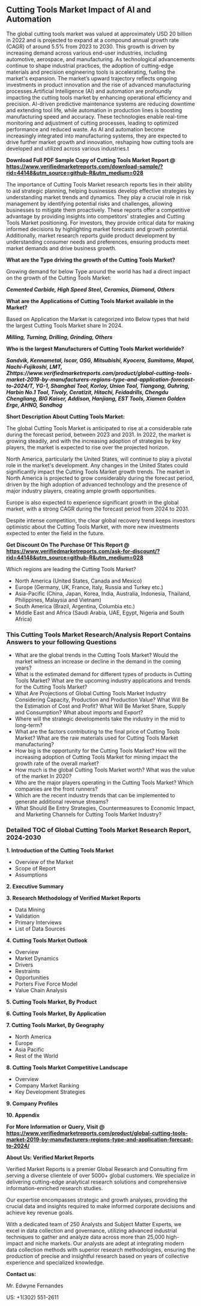 <h2>Cutting Tools Market Impact of AI and Automation</h2>The global cutting tools market was valued at approximately USD 20 billion in 2022 and is projected to expand at a compound annual growth rate (CAGR) of around 5.5% from 2023 to 2030. This growth is driven by increasing demand across various end-user industries, including automotive, aerospace, and manufacturing. As technological advancements continue to shape industrial practices, the adoption of cutting-edge materials and precision engineering tools is accelerating, fueling the market's expansion. The market’s upward trajectory reflects ongoing investments in product innovation and the rise of advanced manufacturing processes.Artificial Intelligence (AI) and automation are profoundly impacting the cutting tools market by enhancing operational efficiency and precision. AI-driven predictive maintenance systems are reducing downtime and extending tool life, while automation in production lines is boosting manufacturing speed and accuracy. These technologies enable real-time monitoring and adjustment of cutting processes, leading to optimized performance and reduced waste. As AI and automation become increasingly integrated into manufacturing systems, they are expected to drive further market growth and innovation, reshaping how cutting tools are developed and utilized across various industries.t</p><p id="" class=""><strong>Download Full PDF Sample Copy of Cutting Tools Market Report @ <a href="https://www.verifiedmarketreports.com/download-sample/?rid=44148&utm_source=github-R&utm_medium=028" target="_blank">https://www.verifiedmarketreports.com/download-sample/?rid=44148&utm_source=github-R&utm_medium=028</a></strong></p><p>The importance of&nbsp;Cutting Tools Market research reports lies in their ability to aid strategic planning, helping businesses develop effective strategies by understanding market trends and dynamics. They play a crucial role in risk management by identifying potential risks and challenges, allowing businesses to mitigate them proactively. These reports offer a competitive advantage by providing insights into competitors' strategies and Cutting Tools Market positioning. For investors, they provide critical data for making informed decisions by highlighting market forecasts and growth potential. Additionally, market research reports guide product development by understanding consumer needs and preferences, ensuring products meet market demands and drive business growth.</p><p><strong>What are the&nbsp;Type driving the growth of the Cutting Tools Market?</strong></p><p id="" class="">Growing demand for below Type around the world has had a direct impact on the growth of the Cutting Tools Market:</p><em><strong>Cemented Carbide, High Speed Steel, Ceramics, Diamond, Others</strong></em></p><strong>What are the&nbsp;Applications&nbsp;of Cutting Tools Market available in the Market?</strong></p><p id="" class="">Based on Application the Market is categorized into Below types that held the largest Cutting Tools Market share In 2024.</p><em><strong>Milling, Turning, Drilling, Grinding, Others</strong></em></p><strong>Who is the largest Manufacturers of Cutting Tools Market worldwide?</strong></p><p><em><strong>Sandvik, Kennametal, Iscar, OSG, Mitsubishi, Kyocera, Sumitomo, Mapal, Nachi-Fujikoshi, LMT, Zhttps://www.verifiedmarketreports.com/product/global-cutting-tools-market-2019-by-manufacturers-regions-type-and-application-forecast-to-2024/T, YG-1, Shanghai Tool, Korloy, Union Tool, Tiangong, Guhring, Harbin No.1 Tool, Tivoly, Ceratizit, Hitachi, Feidadrills, Chengdu Chengliang, BIG Kaiser, Addison, Hanjiang, EST Tools, Xiamen Golden Erge, AHNO, Sandhog</strong></em></p><p id="" class=""><strong>Short Description About Cutting Tools Market:</strong></p><p>The global Cutting Tools Market is anticipated to rise at a considerable rate during the forecast period, between 2023 and 2031. In 2022, the market is growing steadily, and with the increasing adoption of strategies by key players, the market is expected to rise over the projected horizon.</p><p>North America, particularly the United States, will continue to play a pivotal role in the market's development. Any changes in the United States could significantly impact the Cutting Tools Market growth trends. The market in North America is projected to grow considerably during the forecast period, driven by the high adoption of advanced technology and the presence of major industry players, creating ample growth opportunities.</p><p>Europe is also expected to experience significant growth in the global market, with a strong CAGR during the forecast period from 2024 to 2031.</p><p>Despite intense competition, the clear global recovery trend keeps investors optimistic about the Cutting Tools Market, with more new investments expected to enter the field in the future.</p><p id="" class=""><strong>Get Discount On The Purchase Of This Report @ <a href="https://www.verifiedmarketreports.com/ask-for-discount/?rid=44148&utm_source=github-R&utm_medium=028" target="_blank">https://www.verifiedmarketreports.com/ask-for-discount/?rid=44148&utm_source=github-R&utm_medium=028</a></strong></p>Which regions are leading the Cutting Tools Market?</p><ul><li>North America (United States, Canada and Mexico)</li><li>Europe (Germany, UK, France, Italy, Russia and Turkey etc.)</li><li>Asia-Pacific (China, Japan, Korea, India, Australia, Indonesia, Thailand, Philippines, Malaysia and Vietnam)</li><li>South America (Brazil, Argentina, Columbia etc.)</li><li>Middle East and Africa (Saudi Arabia, UAE, Egypt, Nigeria and South Africa)</li></ul><h3 id="" class="">This Cutting Tools Market Research/Analysis Report Contains Answers to your following Questions</h3><ul><li>What are the global trends in the Cutting Tools Market? Would the market witness an increase or decline in the demand in the coming years?</li><li>What is the estimated demand for different types of products in Cutting Tools Market? What are the upcoming industry applications and trends for the Cutting Tools Market?</li><li>What Are Projections of Global Cutting Tools Market Industry Considering Capacity, Production and Production Value? What Will Be the Estimation of Cost and Profit? What Will Be Market Share, Supply and Consumption? What about imports and Export?</li><li>Where will the strategic developments take the industry in the mid to long-term?</li><li>What are the factors contributing to the final price of Cutting Tools Market? What are the raw materials used for Cutting Tools Market manufacturing?</li><li>How big is the opportunity for the Cutting Tools Market? How will the increasing adoption of Cutting Tools Market for mining impact the growth rate of the overall market?</li><li>How much is the global Cutting Tools Market worth? What was the value of the market In 2020?</li><li>Who are the major players operating in the Cutting Tools Market? Which companies are the front runners?</li><li>Which are the recent industry trends that can be implemented to generate additional revenue streams?</li><li>What Should Be Entry Strategies, Countermeasures to Economic Impact, and Marketing Channels for Cutting Tools Market Industry?</li></ul><h3 id="" class="">Detailed TOC of Global Cutting Tools Market Research Report, 2024-2030</h3><p id="" class=""><strong>1. Introduction of the Cutting Tools Market</strong></p><ul><li>Overview of the Market</li><li>Scope of Report</li><li>Assumptions</li></ul><p id="" class=""><strong>2. Executive Summary</strong></p><p id="" class=""><strong>3. Research Methodology of Verified Market Reports</strong></p><ul><li>Data Mining</li><li>Validation</li><li>Primary Interviews</li><li>List of Data Sources</li></ul><p id="" class=""><strong>4. Cutting Tools Market Outlook</strong></p><ul><li>Overview</li><li>Market Dynamics</li><li>Drivers</li><li>Restraints</li><li>Opportunities</li><li>Porters Five Force Model</li><li>Value Chain Analysis</li></ul><p id="" class=""><strong>5. Cutting Tools Market, By Product</strong></p><p id="" class=""><strong>6. Cutting Tools Market, By Application</strong></p><p id="" class=""><strong>7. Cutting Tools Market, By Geography</strong></p><ul><li>North America</li><li>Europe</li><li>Asia Pacific</li><li>Rest of the World</li></ul><p id="" class=""><strong>8. Cutting Tools Market Competitive Landscape</strong></p><ul><li>Overview</li><li>Company Market Ranking</li><li>Key Development Strategies</li></ul><p id="" class=""><strong>9. Company Profiles</strong></p><p id="" class=""><strong>10. Appendix</strong></p><p id="" class=""><strong>For More Information or Query, Visit @ <a href="https://www.verifiedmarketreports.com/product/global-cutting-tools-market-2019-by-manufacturers-regions-type-and-application-forecast-to-2024/" target="_blank">https://www.verifiedmarketreports.com/product/global-cutting-tools-market-2019-by-manufacturers-regions-type-and-application-forecast-to-2024/</a></strong></p><p id="" class=""><strong>About Us: Verified Market Reports</strong></p><p id="" class="">Verified Market Reports is a premier Global Research and Consulting firm serving a diverse clientele of over 5000+ global customers. We specialize in delivering cutting-edge analytical research solutions and comprehensive information-enriched research studies.</p><p id="" class="">Our expertise encompasses strategic and growth analyses, providing the crucial data and insights required to make informed corporate decisions and achieve key revenue goals.</p><p id="" class="">With a dedicated team of 250 Analysts and Subject Matter Experts, we excel in data collection and governance, utilizing advanced industrial techniques to gather and analyze data across more than 25,000 high-impact and niche markets. Our analysts are adept at integrating modern data collection methods with superior research methodologies, ensuring the production of precise and insightful research based on years of collective experience and specialized knowledge.</p><p id="" class=""><strong>Contact us:</strong></p><p id="" class="">Mr. Edwyne Fernandes</p><p id="" class="">US: +1(302) 551-2611</p>